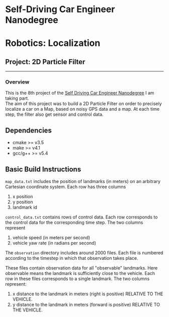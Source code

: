 # Self-Driving Car Engineer Nanodegree
# Robotics: Localization
## Project: 2D Particle Filter

---

### Overview
This is the 8th project of the [Self Driving Car Engineer Nanodegree](https://www.udacity.com/course/self-driving-car-engineer-nanodegree--nd013) I am taking part. <br>
The aim of this project was to build a 2D Particle Filter on order to precisely localize a car on a Map, based on noisy GPS data and a map. At each time step, the filter also get sensor and control data. 

## Dependencies

* cmake >= v3.5
* make >= v4.1
* gcc/g++ >= v5.4

## Basic Build Instructions

`map_data.txt` includes the position of landmarks (in meters) on an arbitrary Cartesian coordinate system. Each row has three columns
1. x position
2. y position
3. landmark id

`control_data.txt` contains rows of control data. Each row corresponds to the control data for the corresponding time step. The two columns represent
1. vehicle speed (in meters per second)
2. vehicle yaw rate (in radians per second)

The `observation` directory includes around 2000 files. Each file is numbered according to the timestep in which that observation takes place. 

These files contain observation data for all "observable" landmarks. Here observable means the landmark is sufficiently close to the vehicle. Each row in these files corresponds to a single landmark. The two columns represent:
1. x distance to the landmark in meters (right is positive) RELATIVE TO THE VEHICLE. 
2. y distance to the landmark in meters (forward is positive) RELATIVE TO THE VEHICLE.